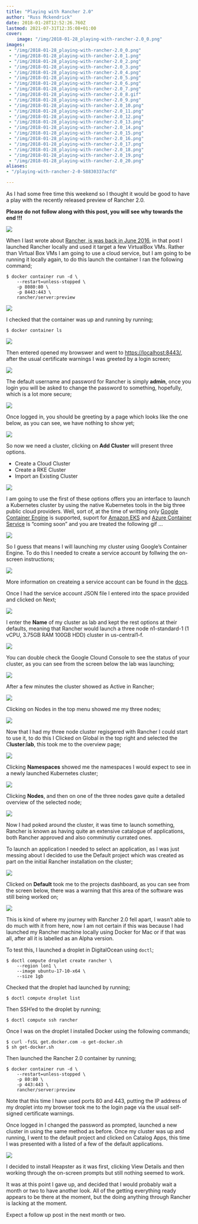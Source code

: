 ```yaml
---
title: "Playing with Rancher 2.0"
author: "Russ Mckendrick"
date: 2018-01-28T12:52:26.760Z
lastmod: 2021-07-31T12:35:08+01:00
cover:
    image: "/img/2018-01-28_playing-with-rancher-2.0_0.png" 
images:
 - "/img/2018-01-28_playing-with-rancher-2.0_0.png"
 - "/img/2018-01-28_playing-with-rancher-2.0_1.png"
 - "/img/2018-01-28_playing-with-rancher-2.0_2.png"
 - "/img/2018-01-28_playing-with-rancher-2.0_3.png"
 - "/img/2018-01-28_playing-with-rancher-2.0_4.png"
 - "/img/2018-01-28_playing-with-rancher-2.0_5.png"
 - "/img/2018-01-28_playing-with-rancher-2.0_6.png"
 - "/img/2018-01-28_playing-with-rancher-2.0_7.png"
 - "/img/2018-01-28_playing-with-rancher-2.0_8.gif"
 - "/img/2018-01-28_playing-with-rancher-2.0_9.png"
 - "/img/2018-01-28_playing-with-rancher-2.0_10.png"
 - "/img/2018-01-28_playing-with-rancher-2.0_11.png"
 - "/img/2018-01-28_playing-with-rancher-2.0_12.png"
 - "/img/2018-01-28_playing-with-rancher-2.0_13.png"
 - "/img/2018-01-28_playing-with-rancher-2.0_14.png"
 - "/img/2018-01-28_playing-with-rancher-2.0_15.png"
 - "/img/2018-01-28_playing-with-rancher-2.0_16.png"
 - "/img/2018-01-28_playing-with-rancher-2.0_17.png"
 - "/img/2018-01-28_playing-with-rancher-2.0_18.png"
 - "/img/2018-01-28_playing-with-rancher-2.0_19.png"
 - "/img/2018-01-28_playing-with-rancher-2.0_20.png"
aliases:
- "/playing-with-rancher-2-0-58830337acfd"

---
```


As I had some free time this weekend so I thought it would be good to have a play with the recently released preview of Rancher 2.0.

**Please do not follow along with this post, you will see why towards the end !!!**

![](/img/2018-01-28_playing-with-rancher-2.0_1.png)

When I last wrote about [Rancher, is was back in June 2016](https://media-glass.es/launching-a-local-rancher-cluster-1422b89b0477), in that post I launched Rancher locally and used it target a few VirtualBox VMs. Rather than Virtual Box VMs I am going to use a cloud service, but I am going to be running it locally again, to do this launch the container I ran the following command;

```
$ docker container run -d \
    --restart=unless-stopped \
    -p 8080:80 \
    -p 8443:443 \
    rancher/server:preview
```

![](/img/2018-01-28_playing-with-rancher-2.0_2.png)

I checked that the container was up and running by running;

```
$ docker container ls
```

![](/img/2018-01-28_playing-with-rancher-2.0_3.png)

Then entered opened my browswer and went to [https://localhost:8443/](https://localhost:8443/), after the usual certificate warnings I was greeted by a login screen;

![](/img/2018-01-28_playing-with-rancher-2.0_4.png)

The default username and password for Rancher is simply **admin**, once you login you will be asked to change the password to something, hopefully, which is a lot more secure;

![](/img/2018-01-28_playing-with-rancher-2.0_5.png)

Once logged in, you should be greeting by a page which looks like the one below, as you can see, we have nothing to show yet;

![](/img/2018-01-28_playing-with-rancher-2.0_6.png)

So now we need a cluster, clicking on **Add Cluster** will present three options.

- Create a Cloud Cluster
- Create a RKE Cluster
- Import an Existing Cluster

![](/img/2018-01-28_playing-with-rancher-2.0_7.png)

I am going to use the first of these options offers you an interface to launch a Kubernetes cluster by using the native Kubernetes tools in the big three public cloud providers. Well, sort of, at the time of writting only [Google Container Engine](https://cloud.google.com/kubernetes-engine/) is supported, suport for [Amazon EKS](https://aws.amazon.com/eks/) and [Azure Container Service](https://azure.microsoft.com/en-gb/services/container-service/) is “coming soon” and you are treated the following gif …

![](/img/2018-01-28_playing-with-rancher-2.0_8.gif)

So I guess that means I will launching my cluster using Google’s Container Engine. To do this I needed to create a service account by follwing the on-screen instructions;

![](/img/2018-01-28_playing-with-rancher-2.0_9.png)

More information on createing a service account can be found in the [docs](https://cloud.google.com/compute/docs/access/create-enable-service-accounts-for-instances).

Once I had the service account JSON file I entered into the space provided and clicked on Next;

![](/img/2018-01-28_playing-with-rancher-2.0_10.png)

I enter the **Name** of my cluster as lab and kept the rest options at their defaults, meaning that Rancher would launch a three node n1-standard-1 (1 vCPU, 3.75GB RAM 100GB HDD) cluster in us-central1-f.

![](/img/2018-01-28_playing-with-rancher-2.0_11.png)

You can double check the Google Clound Console to see the status of your cluster, as you can see from the screen below the lab was launching;

![](/img/2018-01-28_playing-with-rancher-2.0_12.png)

After a few minutes the cluster showed as Active in Rancher;

![](/img/2018-01-28_playing-with-rancher-2.0_13.png)

Clicking on Nodes in the top menu showed me my three nodes;

![](/img/2018-01-28_playing-with-rancher-2.0_14.png)

Now that I had my three node cluster regisgered with Rancher I could start to use it, to do this I Clicked on Global in the top right and selected the C**luster:lab**, this took me to the overview page;

![](/img/2018-01-28_playing-with-rancher-2.0_15.png)

Clicking **Namespaces** showed me the namespaces I would expect to see in a newly launched Kubernetes cluster;

![](/img/2018-01-28_playing-with-rancher-2.0_16.png)

Clicking **Nodes**, and then on one of the three nodes gave quite a detailed overview of the selected node;

![](/img/2018-01-28_playing-with-rancher-2.0_17.png)

Now I had poked around the cluster, it was time to launch something, Rancher is known as having quite an extensive catalogue of applications, both Rancher approved and also comminutiy currated ones.

To launch an application I needed to select an application, as I was just messing about I decided to use the Default project which was created as part on the initial Rancher installation on the cluster;

![](/img/2018-01-28_playing-with-rancher-2.0_18.png)

Clicked on **Default** took me to the projects dashboard, as you can see from the screen below, there was a warning that this area of the software was still being worked on;

![](/img/2018-01-28_playing-with-rancher-2.0_19.png)

This is kind of where my journey with Rancher 2.0 fell apart, I wasn’t able to do much with it from here, now I am not certain if this was because I had launched my Rancher machine locally using Docker for Mac or if that was all, after all it is labelled as an Alpha version.

To test this, I launched a droplet in DigitalOcean using `doctl`;

```
$ doctl compute droplet create rancher \
    --region lon1 \
    --image ubuntu-17-10-x64 \
    --size 1gb
```

Checked that the droplet had launched by running;

```
$ doctl compute droplet list
```

Then SSH’ed to the droplet by running;

```
$ doctl compute ssh rancher
```

Once I was on the droplet I installed Docker using the following commands;

```
$ curl -fsSL get.docker.com -o get-docker.sh
$ sh get-docker.sh
```

Then launched the Rancher 2.0 container by running;

```
$ docker container run -d \
    --restart=unless-stopped \
    -p 80:80 \
    -p 443:443 \
    rancher/server:preview
```

Note that this time I have used ports 80 and 443, putting the IP address of my droplet into my browser took me to the login page via the usual self-signed certificate warnings.

Once logged in I changed the password as prompted, launched a new cluster in using the same method as before. Once my cluster was up and running, I went to the default project and clicked on Catalog Apps, this time I was presented with a listed of a few of the default applications.

![](/img/2018-01-28_playing-with-rancher-2.0_20.png)

I decided to install Heapster as it was first, clicking View Details and then working through the on-screen prompts but still nothing seemed to work.

It was at this point I gave up, and decided that I would probably wait a month or two to have another look. All of the getting everything ready appears to be there at the moment, but the doing anything through Rancher is lacking at the moment.

Expect a follow up post in the next month or two.